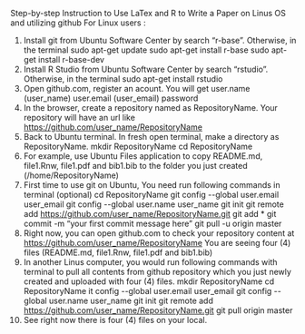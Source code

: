 Step-by-step Instruction to 
Use LaTex and R to Write a Paper 
on Linus OS and utilizing github
For Linux users :
1. Install git from Ubuntu Software Center by search “r-base”. Otherwise, in the terminal
sudo apt-get update
sudo apt-get install r-base
sudo apt-get install r-base-dev
2. Install R Studio from Ubuntu Software Center by search “rstudio”. Otherwise, in the terminal
sudo apt-get install rstudio
3. Open github.com, register an acount. You will get
user.name (user_name)
user.email (user_email)
password
4. In the browser, create a repository named as RepositoryName. 
Your repository will have an url like https://github.com/user_name/RepositoryName
5. Back to Ubuntu terminal. In fresh open terminal, make a directory as RepositoryName. 
mkdir RepositoryName 
cd  RepositoryName
6. For example, use Ubuntu Files application to copy README.md, file1.Rnw, file1.pdf and bib1.bib to the folder you just created (/home/RepositoryName)
7. First time to use git on Ubuntu, You need run following commands in terminal 
(optional) cd RepositoryName
git config --global user.email user_email
git config --global user.name user_name
git init
git remote add https://github.com/user_name/RepositoryName.git
git add *
git commit -m “your first commit message here”
git pull -u origin master
8. Right now, you can open github.com to check your repository content at
https://github.com/user_name/RepositoryName
You are seeing four (4) files (README.md, file1.Rnw, file1.pdf and bib1.bib)  
9. In another Linus computer, you would run following commands with terminal to pull all contents from github repository which you just newly created and uploaded with four (4) files.
mkdir RepositoryName 
cd  RepositoryName
it config --global user.email user_email
git config --global user.name user_name
git init
git remote add https://github.com/user_name/RepositoryName.git
git pull origin master
10. See right now there is four (4) files on your local.
